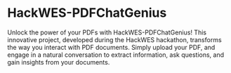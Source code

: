 # HackWES-PDFChatGenius
Unlock the power of your PDFs with HackWES-PDFChatGenius! This innovative project, developed during the HackWES hackathon, transforms the way you interact with PDF documents. Simply upload your PDF, and engage in a natural conversation to extract information, ask questions, and gain insights from your documents.
